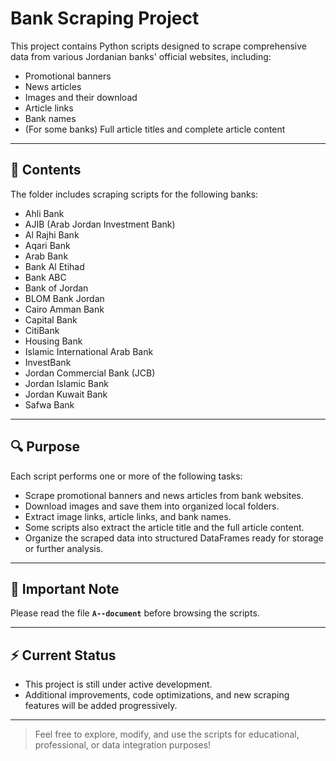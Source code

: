 # Bank Scraping Project

This project contains Python scripts designed to scrape comprehensive data from various Jordanian banks' official websites, including:

- Promotional banners
- News articles
- Images and their download
- Article links
- Bank names
- (For some banks) Full article titles and complete article content

---

## 📂 Contents
The folder includes scraping scripts for the following banks:

- Ahli Bank
- AJIB (Arab Jordan Investment Bank)
- Al Rajhi Bank
- Aqari Bank
- Arab Bank
- Bank Al Etihad
- Bank ABC
- Bank of Jordan
- BLOM Bank Jordan
- Cairo Amman Bank
- Capital Bank
- CitiBank
- Housing Bank
- Islamic International Arab Bank
- InvestBank
- Jordan Commercial Bank (JCB)
- Jordan Islamic Bank
- Jordan Kuwait Bank
- Safwa Bank

---

## 🔍 Purpose

Each script performs one or more of the following tasks:

- Scrape promotional banners and news articles from bank websites.
- Download images and save them into organized local folders.
- Extract image links, article links, and bank names.
- Some scripts also extract the article title and the full article content.
- Organize the scraped data into structured DataFrames ready for storage or further analysis.

---

## 📄 Important Note

Please read the file **`A--document`** before browsing the scripts.  

---

## ⚡ Current Status

- This project is still under active development.
- Additional improvements, code optimizations, and new scraping features will be added progressively.

---

> Feel free to explore, modify, and use the scripts for educational, professional, or data integration purposes!
